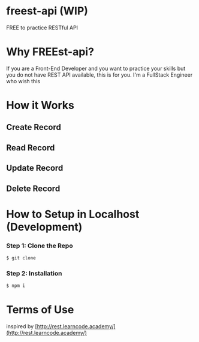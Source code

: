 # freest-api (WIP)
FREE to practice RESTful API

# Why FREEst-api?
If you are a Front-End Developer and you want to practice your skills but you do not have REST API available, this is for you.
I'm a FullStack Engineer who wish this  

# How it Works 

## Create Record

## Read Record

## Update Record

## Delete Record

# How to Setup in Localhost (Development)
### Step 1: Clone the Repo
```bash
$ git clone 
```

### Step 2: Installation
```bash
$ npm i
```






# Terms of Use


inspired by [http://rest.learncode.academy/](http://rest.learncode.academy/)
